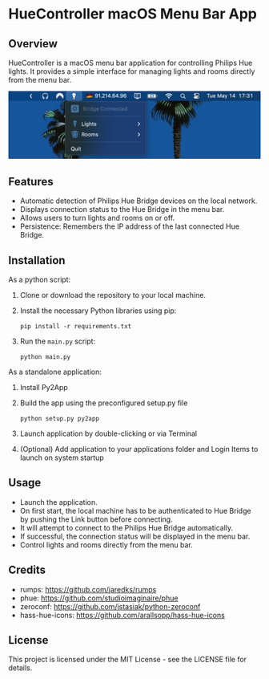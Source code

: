 HueController macOS Menu Bar App
=================================

Overview
--------
HueController is a macOS menu bar application for controlling Philips Hue lights. It provides a simple interface for managing lights and rooms directly from the menu bar.

![Alt text](/screenshots/example_usage.png?raw=true)

Features
--------
- Automatic detection of Philips Hue Bridge devices on the local network.
- Displays connection status to the Hue Bridge in the menu bar.
- Allows users to turn lights and rooms on or off.
- Persistence: Remembers the IP address of the last connected Hue Bridge.

Installation
------------
As a python script:
1. Clone or download the repository to your local machine.
2. Install the necessary Python libraries using pip:

    ```
    pip install -r requirements.txt
    ```

3. Run the `main.py` script:

    ```
    python main.py
    ```

As a standalone application:
1. Install Py2App
2. Build the app using the preconfigured setup.py file

    ```
    python setup.py py2app
    ```
3. Launch application by double-clicking or via Terminal
4. (Optional) Add application to your applications folder and Login Items to launch on system startup

Usage
-----
- Launch the application.
- On first start, the local machine has to be authenticated to Hue Bridge by pushing the Link button before connecting.
- It will attempt to connect to the Philips Hue Bridge automatically.
- If successful, the connection status will be displayed in the menu bar.
- Control lights and rooms directly from the menu bar.

Credits
-------
- rumps: https://github.com/jaredks/rumps
- phue: https://github.com/studioimaginaire/phue
- zeroconf: https://github.com/jstasiak/python-zeroconf
- hass-hue-icons: https://github.com/arallsopp/hass-hue-icons

License
-------
This project is licensed under the MIT License - see the LICENSE file for details.

